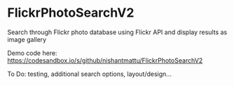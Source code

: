 # FlickrPhotoSearchV2

Search through Flickr photo database using Flickr API and display results as image gallery

Demo code here: https://codesandbox.io/s/github/nishantmattu/FlickrPhotoSearchV2

To Do:
testing, additional search options, layout/design...
